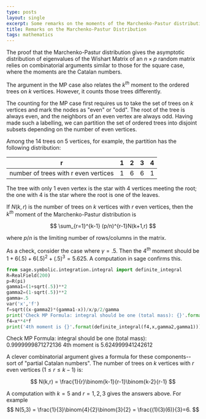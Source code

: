 ```yaml
---
type: posts
layout: single
excerpt: Some remarks on the moments of the Marchenko-Pastur distribution
title: Remarks on the Marchenko-Pastur Distribution
tags: mathematics
---
```


The proof that the Marchenko-Pastur distribution gives the asymptotic distribution of eigenvalues of
the Wishart Matrix of an $n\times p$ random matrix relies on combinatorial arguments similar to those
for the square case, where the moments are the Catalan numbers.

The argument in the MP case also relates the $k^{th}$ moment to the ordered trees on $k$ vertices.
However, it counts those trees differently.

The counting for the MP case first requires us to take the set of trees on $k$ vertices and mark the
nodes as "even" or "odd".  The root of the tree is always even, and the neighbors of an even vertex are always odd.
Having made such a labelling, we can partition the set of ordered trees into disjoint subsets depending on the number
of even vertices.

Among the 14 trees on 5 vertices, for example, the partition has the following distribution:

r|                                       1 | 2 | 3 | 4 |
--- | --- | --- | --- | ---|
number of trees with r even vertices | 1 |6 | 6 | 1 |


The tree with only $1$ even vertex is the star with 4 vertices meeting the root; the one with $4$ is the star
where the root is one of the leaves.

If $N(k,r)$ is the number of trees on $k$ vertices with $r$ even vertices, then the $k^{th}$ moment
of the Marchenko-Pastur distribution is

$$
\sum_{r=1}^{k-1} (p/n)^{r-1}N(k+1,r)
$$

where $p/n$ is the limiting number of rows/columns in the matrix.

As a check, consider the case where $\gamma=.5$.  Then the $4^{th}$ moment should be
$1+6(.5)+6(.5)^2+(.5)^3=5.625$.  A computation in sage confirms this.



```python
from sage.symbolic.integration.integral import definite_integral
R=RealField(200)
p=R(pi)
gamma1=(1+sqrt(.5))**2
gamma2=(1-sqrt(.5))**2
gamma=.5
var('x','f')
f=sqrt((x-gamma2)*(gamma1-x))/x/p/2/gamma
print('Check MP Formula: integral should be one (total mass): {}'.format(definite_integral(f,x,gamma2,gamma1)))
f4=x**4*f
print('4th moment is {}'.format(definite_integral(f4,x,gamma2,gamma1)))
```

Check MP Formula: integral should be one (total mass): 0.9999999871272136
4th moment is 5.624999941242612


A clever combinatorial argument gives a formula for these components--sort of "partial Catalan numbers".
The number of trees on $k$ vertices with $r$ even vertices $(1\le r\le k-1)$ is:

$$
N(k,r) = \frac{1}{r}\binom{k-1}{r-1}\binom{k-2}{r-1}
$$

A computation with $k=5$ and $r=1,2,3$ gives the answers above. For example
$$
N(5,3) = \frac{1}{3}\binom{4}{2}\binom{3}{2} = \frac{(1)(3)(6)}{3}=6.
$$


